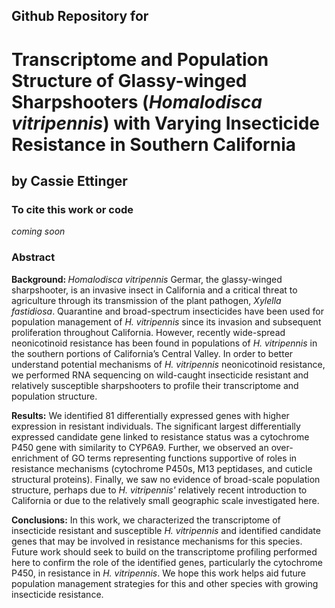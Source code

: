## Github Repository for
# Transcriptome and Population Structure of Glassy-winged Sharpshooters (<i>Homalodisca vitripennis</i>) with Varying Insecticide Resistance in Southern California
## by Cassie Ettinger 

### To cite this work or code

<i>coming soon</i>

### Abstract

<b>Background: </b> <i> Homalodisca vitripennis</i> Germar, the glassy-winged sharpshooter, is an invasive insect in California and a critical threat to agriculture through its transmission of the plant pathogen, <i>Xylella fastidiosa</i>. Quarantine and broad-spectrum insecticides have been used for population management of <i>H. vitripennis </i>since its invasion and subsequent proliferation throughout California. However, recently wide-spread neonicotinoid resistance has been found in populations of <i>H. vitripennis</i> in the southern portions of California’s Central Valley. In order to better understand potential mechanisms of <i>H. vitripennis</i> neonicotinoid resistance, we performed RNA sequencing on wild-caught insecticide resistant and relatively susceptible sharpshooters to profile their transcriptome and population structure. 

<b>Results:</b> We identified 81 differentially expressed genes with higher expression in resistant individuals. The significant largest differentially expressed candidate gene linked to resistance status was a cytochrome P450 gene with similarity to CYP6A9. Further, we observed an over-enrichment of GO terms representing functions supportive of roles in resistance mechanisms (cytochrome P450s, M13 peptidases, and cuticle structural proteins). Finally, we saw no evidence of broad-scale population structure, perhaps due to  <i>H. vitripennis'</i> relatively recent introduction to California or due to the relatively small geographic scale investigated here. 

<b>Conclusions:</b> In this work, we characterized the transcriptome of insecticide resistant and susceptible <i>H. vitripennis</i> and identified candidate genes that may be involved in resistance mechanisms for this species. Future work should seek to build on the transcriptome profiling performed here to confirm the role of the identified genes, particularly the cytochrome P450, in resistance in  <i>H. vitripennis</i>. We hope this work helps aid future population management strategies for this and other species with growing insecticide resistance.  

